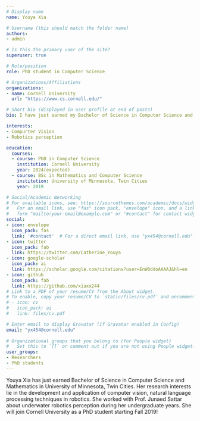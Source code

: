 ```yaml
---
# Display name
name: Youya Xia

# Username (this should match the folder name)
authors:
- admin

# Is this the primary user of the site?
superuser: true

# Role/position
role: PhD student in Computer Science

# Organizations/Affiliations
organizations:
- name: Cornell University
  url: "https://www.cs.cornell.edu/"

# Short bio (displayed in user profile at end of posts)
bio: I have just earned my Bachelor of Science in Computer Science and Mathematics in University of Minnesota, Twin Cities. My research interests lie in the development and application of computer vision, natural language processing techniques in robotics. I will join Cornell University as a PhD student starting Fall 2019!

interests:
- Compurter Vision
- Robotics perception

education:
  courses:
  - course: PhD in Computer Science
    institution: Cornell University
    year: 2024(expected)
  - course: BSc in Mathematics and Computer Science
    institution: University of Minnesota, Twin Cities
    year: 2019

# Social/Academic Networking
# For available icons, see: https://sourcethemes.com/academic/docs/widgets/#icons
#   For an email link, use "fas" icon pack, "envelope" icon, and a link in the
#   form "mailto:your-email@example.com" or "#contact" for contact widget.
social:
- icon: envelope
  icon_pack: fas
  link: '#contact'  # For a direct email link, use "yx454@cornell.edu".
- icon: twitter
  icon_pack: fab
  link: https://twitter.com/Catherine_Youya
- icon: google-scholar
  icon_pack: ai
  link: https://scholar.google.com/citations?user=EnW0ddoAAAAJ&hl=en
- icon: github
  icon_pack: fab
  link: https://github.com/xiaxx244
# Link to a PDF of your resume/CV from the About widget.
# To enable, copy your resume/CV to `static/files/cv.pdf` and uncomment the lines below.  
# - icon: cv
#   icon_pack: ai
#   link: files/cv.pdf

# Enter email to display Gravatar (if Gravatar enabled in Config)
email: "yx454@cornell.edu"
  
# Organizational groups that you belong to (for People widget)
#   Set this to `[]` or comment out if you are not using People widget.  
user_groups:
- Researchers
- PhD students
---
```


Youya Xia has just earned Bachelor of Science in Computer Science and Mathematics in University of Minnesota, Twin Cities. Her research interests lie in the development and application of computer vision, natural language processing techniques in robotics. She worked with Prof. Junaed Sattar about underwater robotics perception during her undergraduate years. She will join Cornell University as a PhD student starting Fall 2019!

